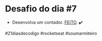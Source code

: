 # Desafio do dia #7

+ Desenvolva um contador.   <a href="https://lucyanovidio.github.io/desafio-21-dias-codigo-rocketseat/dia-7" target="_blank">FEITO</a>. ✔️

#21diasdecodigo #rocketseat #soumarmiteiro
